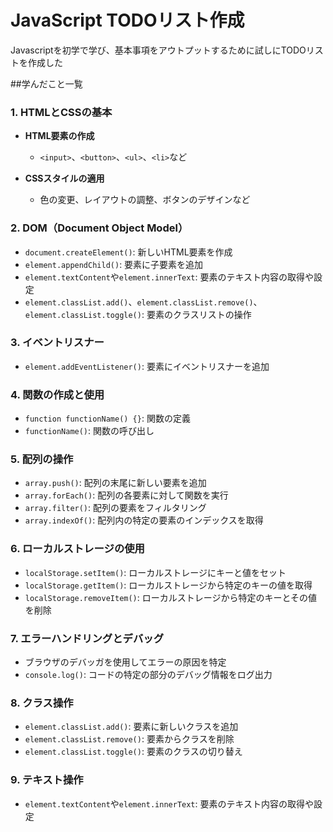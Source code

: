 # JavaScript TODOリスト作成

Javascriptを初学で学び、基本事項をアウトプットするために試しにTODOリストを作成した


##学んだこと一覧

<a name="html-css-basics"></a>
### 1. HTMLとCSSの基本

- **HTML要素の作成**
    - `<input>`、`<button>`、`<ul>`、`<li>`など
    
- **CSSスタイルの適用**
    - 色の変更、レイアウトの調整、ボタンのデザインなど

<a name="dom"></a>
### 2. DOM（Document Object Model）

- `document.createElement()`: 新しいHTML要素を作成
- `element.appendChild()`: 要素に子要素を追加
- `element.textContent`や`element.innerText`: 要素のテキスト内容の取得や設定
- `element.classList.add()`、`element.classList.remove()`、`element.classList.toggle()`: 要素のクラスリストの操作

<a name="event-listeners"></a>
### 3. イベントリスナー

- `element.addEventListener()`: 要素にイベントリスナーを追加

<a name="function-creation-usage"></a>
### 4. 関数の作成と使用

- `function functionName() {}`: 関数の定義
- `functionName()`: 関数の呼び出し

<a name="array-operations"></a>
### 5. 配列の操作

- `array.push()`: 配列の末尾に新しい要素を追加
- `array.forEach()`: 配列の各要素に対して関数を実行
- `array.filter()`: 配列の要素をフィルタリング
- `array.indexOf()`: 配列内の特定の要素のインデックスを取得

<a name="local-storage-usage"></a>
### 6. ローカルストレージの使用

- `localStorage.setItem()`: ローカルストレージにキーと値をセット
- `localStorage.getItem()`: ローカルストレージから特定のキーの値を取得
- `localStorage.removeItem()`: ローカルストレージから特定のキーとその値を削除

<a name="error-handling-debugging"></a>
### 7. エラーハンドリングとデバッグ

- ブラウザのデバッガを使用してエラーの原因を特定
- `console.log()`: コードの特定の部分のデバッグ情報をログ出力

<a name="class-manipulation"></a>
### 8. クラス操作

- `element.classList.add()`: 要素に新しいクラスを追加
- `element.classList.remove()`: 要素からクラスを削除
- `element.classList.toggle()`: 要素のクラスの切り替え

<a name="text-manipulation"></a>
### 9. テキスト操作

- `element.textContent`や`element.innerText`: 要素のテキスト内容の取得や設定
